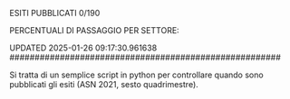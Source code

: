 ESITI PUBBLICATI 0/190 

PERCENTUALI DI PASSAGGIO PER SETTORE:

UPDATED 2025-01-26 09:17:30.961638
###################################################### 

Si tratta di un semplice script in python per controllare quando sono pubblicati gli esiti (ASN 2021, sesto quadrimestre).

